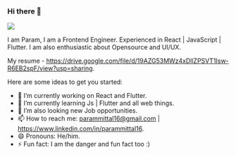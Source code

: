 ### Hi there 👋
![](https://komarev.com/ghpvc/?username=parammittal16)

I am Param, I am a Frontend Engineer. Experienced in React | JavaScript | Flutter. 
I am also enthusiastic about Opensource and UI/UX.

My resume - https://drive.google.com/file/d/19AZG53MWz4xDllZPSVT1Isw-R6EB2spF/view?usp=sharing.

Here are some ideas to get you started:

- 🔭 I’m currently working on React and Flutter.
- 🌱 I’m currently learning Js | Flutter and all web things. 
- 👯 I’m also looking new Job opportunities.
- 📫 How to reach me: parammittal16@gmail.com | https://www.linkedin.com/in/parammittal16.
- 😄 Pronouns: He/him.
- ⚡ Fun fact: I am the danger and fun fact too :)
